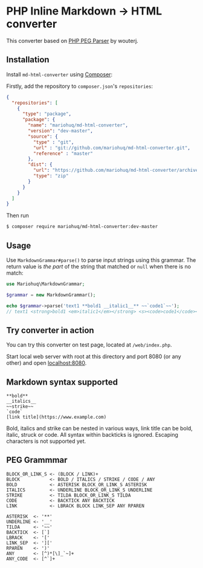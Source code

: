 # PHP Inline Markdown → HTML converter

This converter based on [PHP PEG Parser](https://github.com/wouterj/peg) by wouterj.

## Installation

Install `md-html-converter` using [Composer](https://getcomposer.org/download/):

Firstly, add the repository to `composer.json`'s `repositories`:

```json
{
  "repositories": [
    {
      "type": "package",
      "package": {
        "name": "mariohuq/md-html-converter",
        "version": "dev-master",
        "source": {
          "type" : "git",
          "url" : "git://github.com/mariohuq/md-html-converter.git",
          "reference" : "master"
        },
        "dist": {
          "url": "https://github.com/mariohuq/md-html-converter/archive/master.zip",
          "type": "zip"
        }
      }
    }
  ]
}
```

Then run

```bash
$ composer require mariohuq/md-html-converter:dev-master
```

## Usage

Use `MarkdownGrammar#parse()` to parse input strings using this grammar.
The return value is *the part* of the string that matched or `null` when there is no match:

```php
use Mariohuq\MarkdownGrammar;

$grammar = new MarkdownGrammar();

echo $grammar->parse('text1 **bold1 __italic1__** ~~`code1`~~');
// text1 <strong>bold1 <em>italic1</em></strong> <s><code>code1</code></s>
```

## Try converter in action

You can try this converter on test page, located at `/web/index.php`.

Start local web server with root at this directory and port 8080 (or any other) and open <localhost:8080>.

## Markdown syntax supported

```
**bold**
__italics__
~~strike~~
`code`
[link title](https://www.example.com)
```

Bold, italics and strike can be nested in various ways, link title can be bold, italic, struck or code.
All syntax within backticks is ignored.
Escaping characters is not supported yet.

## PEG Grammmar

```
BLOCK_OR_LINK_S <- (BLOCK / LINK)+
BLOCK           <- BOLD / ITALICS / STRIKE / CODE / ANY
BOLD            <- ASTERISK BLOCK_OR_LINK_S ASTERISK
ITALICS         <- UNDERLINE BLOCK_OR_LINK_S UNDERLINE
STRIKE          <- TILDA BLOCK_OR_LINK_S TILDA
CODE            <- BACKTICK ANY BACKTICK
LINK            <- LBRACK BLOCK LINK_SEP ANY RPAREN

ASTERISK  <- '**'
UNDERLINE <- '__'
TILDA     <- '~~'
BACKTICK  <- [`]
LBRACK    <- '['
LINK_SEP  <- ']['
RPAREN    <- ')'
ANY       <- [^)*[\]_`~]+
ANY_CODE  <- [^`]+
```